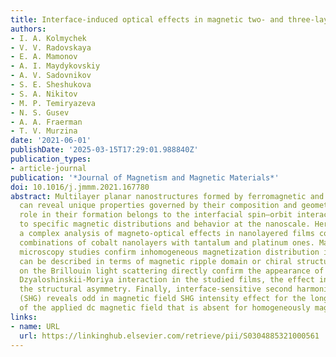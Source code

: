 ```yaml
---
title: Interface-induced optical effects in magnetic two- and three-layer films
authors:
- I. A. Kolmychek
- V. V. Radovskaya
- E. A. Mamonov
- A. I. Maydykovskiy
- A. V. Sadovnikov
- S. E. Sheshukova
- S. A. Nikitov
- M. P. Temiryazeva
- N. S. Gusev
- A. A. Fraerman
- T. V. Murzina
date: '2021-06-01'
publishDate: '2025-03-15T17:29:01.988840Z'
publication_types:
- article-journal
publication: '*Journal of Magnetism and Magnetic Materials*'
doi: 10.1016/j.jmmm.2021.167780
abstract: Multilayer planar nanostructures formed by ferromagnetic and heavy metals
  can reveal unique properties governed by their composition and geometry. The main
  role in their formation belongs to the interfacial spin–orbit interaction leading
  to specific magnetic distributions and behavior at the nanoscale. Here we present
  a complex analysis of magneto-optical effects in nanolayered films composed of different
  combinations of cobalt nanolayers with tantalum and platinum ones. Magnetic force
  microscopy studies confirm inhomogeneous magnetization distribution in films, which
  can be described in terms of magnetic ripple domain or chiral structures. Experiments
  on the Brillouin light scattering directly confirm the appearance of the interface
  Dzyaloshinskii-Moriya interaction in the studied films, the effect increases with
  the structural asymmetry. Finally, interface-sensitive second harmonic generation
  (SHG) reveals odd in magnetic field SHG intensity effect for the longitudinal geometry
  of the applied dc magnetic field that is absent for homogeneously magnetized structures.
links:
- name: URL
  url: https://linkinghub.elsevier.com/retrieve/pii/S0304885321000561
---
```

